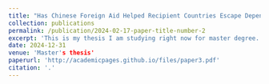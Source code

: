 ```yaml
---
title: "Has Chinese Foreign Aid Helped Recipient Countries Escape Dependent Development - Based on the Perspective of Global Value Chains?"
collection: publications
permalink: /publication/2024-02-17-paper-title-number-2
excerpt: 'This is my thesis I am studying right now for master degree. I have not finished yet. Contact me if you know want to know more about it '
date: 2024-12-31
venue: 'Master's thesis'
paperurl: 'http://academicpages.github.io/files/paper3.pdf'
citation: '.'
---
```

